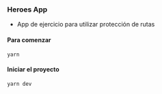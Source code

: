 ### Heroes App

* App de ejercicio para utilizar protección de rutas

#### Para comenzar

```
yarn

```

#### Iniciar el proyecto
```
yarn dev
```
